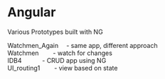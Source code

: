 Angular
=======

Various Prototypes built with NG

Watchmen_Again &emsp;- same app, different approach<br>
Watchmen &emsp;&emsp;- watch for changes<br>
IDB4 &emsp;&emsp;&emsp;- CRUD app using NG<br>
UI_routing1 &emsp;&emsp;- view based on state

